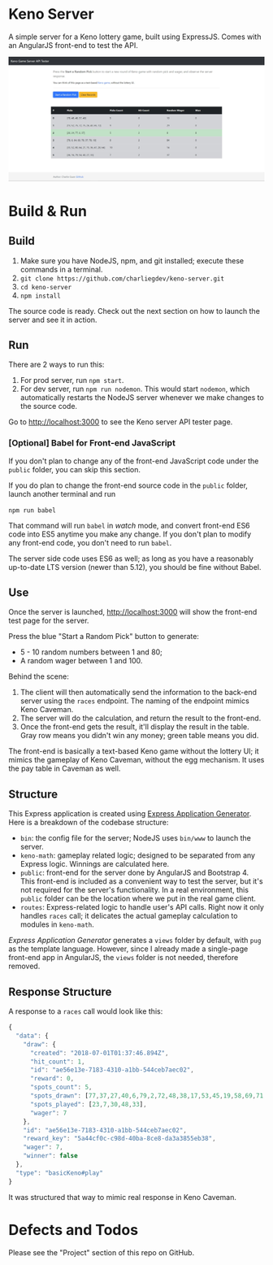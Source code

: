 # Keno Server
A simple server for a Keno lottery game, built using ExpressJS. Comes with an AngularJS front-end to test the API.

![UI](UI.jpg)
# Build & Run
## Build
1. Make sure you have NodeJS, npm, and git installed; execute these commands in a terminal.
1. `git clone https://github.com/charliegdev/keno-server.git`
1. `cd keno-server`
1. `npm install`

The source code is ready. Check out the next section on how to launch the server and see it in action.

## Run
There are 2 ways to run this:
1. For prod server, run `npm start`.
1. For dev server, run `npm run nodemon`. This would start `nodemon`, which automatically restarts the NodeJS server whenever we make changes to the source code.

Go to [http://localhost:3000](http://localhost:3000) to see the Keno server API tester page.

### [Optional] Babel for Front-end JavaScript
If you don't plan to change any of the front-end JavaScript code under the `public` folder, you can skip this section.

If you do plan to change the front-end source code in the `public` folder, launch another terminal and run

`npm run babel`

That command will run `babel` in *watch* mode, and convert front-end ES6 code into ES5 anytime you make any change. If you don't plan to modify any front-end code, you don't need to run `babel`.

The server side code uses ES6 as well; as long as you have a reasonably up-to-date LTS version (newer than 5.12), you should be fine without Babel.

## Use
Once the server is launched, [http://localhost:3000](http://localhost:3000) will show the front-end test page for the server.

Press the blue "Start a Random Pick" button to generate:
  * 5 - 10 random numbers between 1 and 80;
  * A random wager between 1 and 100.

Behind the scene:

1. The client will then automatically send the information to the back-end server using the `races` endpoint. The naming of the endpoint mimics Keno Caveman.
1. The server will do the calculation, and return the result to the front-end.
1. Once the front-end gets the result, it'll display the result in the table. Gray row means you didn't win any money; green table means you did.

The front-end is basically a text-based Keno game without the lottery UI; it mimics the gameplay of Keno Caveman, without the egg mechanism. It uses the pay table in Caveman as well.

## Structure
This Express application is created using [Express Application Generator](https://expressjs.com/en/starter/generator.html). Here is a breakdown of the codebase structure:
* `bin`: the config file for the server; NodeJS uses `bin/www` to launch the server.
* `keno-math`: gameplay related logic; designed to be separated from any Express logic. Winnings are calculated here.
* `public`: front-end for the server done by AngularJS and Bootstrap 4. This front-end is included as a convenient way to test the server, but it's not required for the server's functionality. In a real environment, this `public` folder can be the location where we put in the real game client.
* `routes`: Express-related logic to handle user's API calls. Right now it only handles `races` call; it delicates the actual gameplay calculation to modules in `keno-math`.

*Express Application Generator* generates a `views` folder by default, with `pug` as the template language. However, since I already made a single-page front-end app in AngularJS, the `views` folder is not needed, therefore removed.

## Response Structure
A response to a `races` call would look like this:

```javascript
{
  "data": {
    "draw": {
      "created": "2018-07-01T01:37:46.894Z",
      "hit_count": 1,
      "id": "ae56e13e-7183-4310-a1bb-544ceb7aec02",
      "reward": 0,
      "spots_count": 5,
      "spots_drawn": [77,37,27,40,6,79,2,72,48,38,17,53,45,19,58,69,71,49,8,59],
      "spots_played": [23,7,30,48,33], 
      "wager": 7
    },
    "id": "ae56e13e-7183-4310-a1bb-544ceb7aec02",
    "reward_key": "5a44cf0c-c98d-40ba-8ce8-da3a3855eb38",
    "wager": 7,
    "winner": false
  },
  "type": "basicKeno#play"
}
```

It was structured that way to mimic real response in Keno Caveman.

# Defects and Todos
Please see the "Project" section of this repo on GitHub.